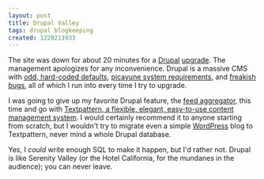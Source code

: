 ```yaml
---
layout: post
title: Drupal Valley
tags: drupal blogkeeping
created: 1220211933
---
```

The site was down for about 20 minutes for a [Drupal](http://drupal.org/) [upgrade](http://drupal.org/drupal-6.4).  The management apologizes for any inconvenience.  <!--break-->Drupal is a massive CMS with [odd, hard-coded defaults](http://drupal.org/node/118901), [picayune system requirements](http://drupal.org/node/186668), and [freakish](http://drupal.org/node/273871) [bugs](http://drupal.org/node/82690), all of which I run into every time I try to upgrade.

I was going to give up my favorite Drupal feature, the [feed aggregator](/aggregator), this time and go with [Textpattern, a flexible, elegant, easy-to-use content management system](http://textpattern.com/).  I would certainly recommend it to anyone starting from scratch, but I wouldn't try to migrate even a simple [WordPress](http://wordpress.org/) blog to Textpattern, never mind a whole Drupal database.

Yes, I *could* write enough SQL to make it happen, but I'd rather not.  Drupal is like Serenity Valley (or the Hotel California, for the mundanes in the audience); you can never leave.
